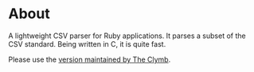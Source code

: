 # About
A lightweight CSV parser for Ruby applications. It parses a subset of the CSV standard.
Being written in C, it is quite fast.

Please use the [version maintained by The Clymb](https://github.com/TheClymb/lwcsv).
